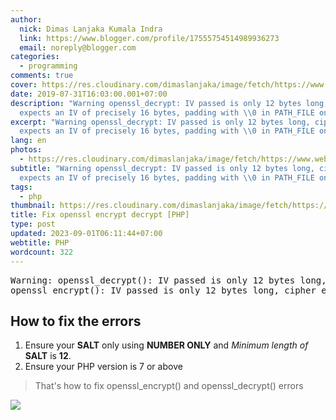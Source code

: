 ```yaml
---
author:
  nick: Dimas Lanjaka Kumala Indra
  link: https://www.blogger.com/profile/17555754514989936273
  email: noreply@blogger.com
categories:
  - programming
comments: true
cover: https://res.cloudinary.com/dimaslanjaka/image/fetch/https://www.webmanajemen.com/assets/img/phpjs.svg?.png
date: 2019-07-31T16:03:00.001+07:00
description: "Warning openssl_decrypt: IV passed is only 12 bytes long, cipher
  expects an IV of precisely 16 bytes, padding with \\0 in PATH_FILE on"
excerpt: "Warning openssl_decrypt: IV passed is only 12 bytes long, cipher
  expects an IV of precisely 16 bytes, padding with \\0 in PATH_FILE on"
lang: en
photos:
  - https://res.cloudinary.com/dimaslanjaka/image/fetch/https://www.webmanajemen.com/assets/img/phpjs.svg?.png
subtitle: "Warning openssl_decrypt: IV passed is only 12 bytes long, cipher
  expects an IV of precisely 16 bytes, padding with \\0 in PATH_FILE on"
tags:
  - php
thumbnail: https://res.cloudinary.com/dimaslanjaka/image/fetch/https://www.webmanajemen.com/assets/img/phpjs.svg?.png
title: Fix openssl encrypt decrypt [PHP]
type: post
updated: 2023-09-01T06:11:44+07:00
webtitle: PHP
wordcount: 322
---
```


<pre>Warning: openssl_decrypt(): IV passed is only 12 bytes long, cipher expects an IV of precisely 16 bytes, padding with \0 in PATH_FILE on line LINE_N<br />openssl_encrypt(): IV passed is only 12 bytes long, cipher expects an IV of precisely 16 bytes, padding with \0 in PATH_FILE on line LINE_N</pre>

## How to fix the errors

1.  Ensure your **SALT** only using **NUMBER ONLY** and _Minimum length of_ **SALT** is **12**.
2.  Ensure your PHP version is 7 or above

> That's how to fix openssl\_encrypt() and openssl\_decrypt() errors

![](https://res.cloudinary.com/dimaslanjaka/image/fetch/https://www.webmanajemen.com/assets/img/phpjs.svg?.png)
